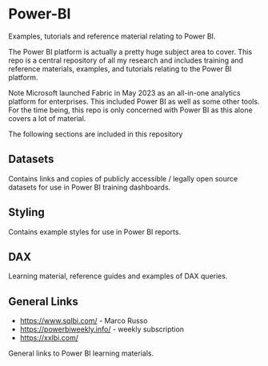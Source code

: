 # Power-BI
Examples, tutorials and reference material relating to Power BI.

The Power BI platform is actually a pretty huge subject area to cover. This repo is a central repository of all my research and includes training and reference materials, examples, and tutorials relating to the Power BI platform.

Note Microsoft launched Fabric in May 2023 as an all-in-one analytics platform for enterprises. This included Power BI as well as some other tools. For the time being, this repo is only concerned with Power BI as this alone covers a lot of material.

The following sections are included in this repository

## Datasets
Contains links and copies of publicly accessible / legally open source datasets for use in Power BI training dashboards.

## Styling
Contains example styles for use in Power BI reports. 

## DAX
Learning material, reference guides and examples of DAX queries.

## General Links
- https://www.sqlbi.com/ - Marco Russo
- https://powerbiweekly.info/ - weekly subscription
- https://xxlbi.com/

General links to Power BI learning materials.


